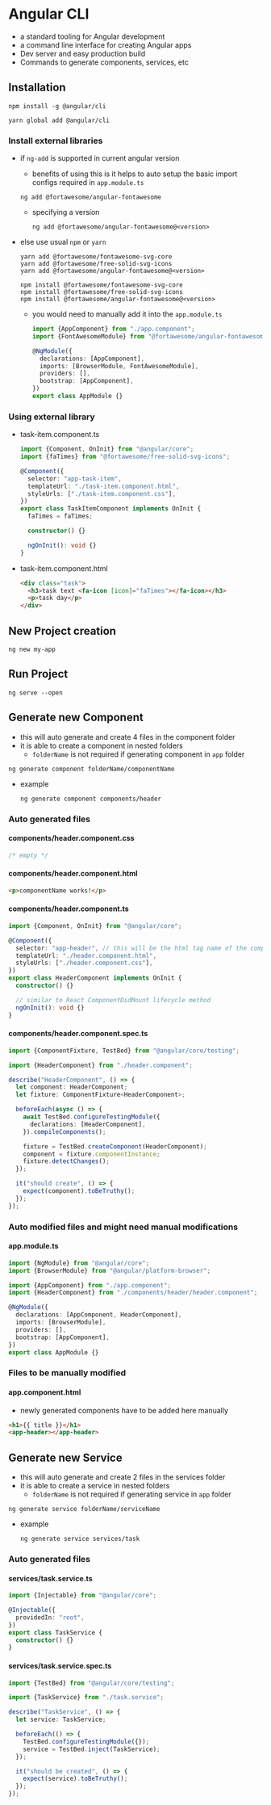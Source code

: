 # Angular CLI

- a standard tooling for Angular development
- a command line interface for creating Angular apps
- Dev server and easy production build
- Commands to generate components, services, etc

## Installation

```
npm install -g @angular/cli
```

```
yarn global add @angular/cli
```

### Install external libraries

- if `ng-add` is supported in current angular version

  - benefits of using this is it helps to auto setup the basic import configs required in `app.module.ts`

  ```
  ng add @fortawesome/angular-fontawesome
  ```

  - specifying a version

    ```
    ng add @fortawesome/angular-fontawesome@<version>
    ```

- else use usual `npm` or `yarn`

  ```
  yarn add @fortawesome/fontawesome-svg-core
  yarn add @fortawesome/free-solid-svg-icons
  yarn add @fortawesome/angular-fontawesome@<version>
  ```

  ```
  npm install @fortawesome/fontawesome-svg-core
  npm install @fortawesome/free-solid-svg-icons
  npm install @fortawesome/angular-fontawesome@<version>
  ```

  - you would need to manually add it into the `app.module.ts`

    ```ts
    import {AppComponent} from "./app.component";
    import {FontAwesomeModule} from "@fortawesome/angular-fontawesome";

    @NgModule({
      declarations: [AppComponent],
      imports: [BrowserModule, FontAwesomeModule],
      providers: [],
      bootstrap: [AppComponent],
    })
    export class AppModule {}
    ```

### Using external library

- task-item.component.ts

  ```ts
  import {Component, OnInit} from "@angular/core";
  import {faTimes} from "@fortawesome/free-solid-svg-icons";

  @Component({
    selector: "app-task-item",
    templateUrl: "./task-item.component.html",
    styleUrls: ["./task-item.component.css"],
  })
  export class TaskItemComponent implements OnInit {
    faTimes = faTimes;

    constructor() {}

    ngOnInit(): void {}
  }
  ```

- task-item.component.html

  ```html
  <div class="task">
    <h3>task text <fa-icon [icon]="faTimes"></fa-icon></h3>
    <p>task day</p>
  </div>
  ```

## New Project creation

```
ng new my-app
```

## Run Project

```
ng serve --open
```

## Generate new Component

- this will auto generate and create 4 files in the component folder
- it is able to create a component in nested folders
  - `folderName` is not required if generating component in `app` folder

```
ng generate component folderName/componentName
```

- example
  ```
  ng generate component components/header
  ```

### Auto generated files

#### components/header.component.css

```css
/* empty */
```

#### components/header.component.html

```html
<p>componentName works!</p>
```

#### components/header.component.ts

```ts
import {Component, OnInit} from "@angular/core";

@Component({
  selector: "app-header", // this will be the html tag name of the component
  templateUrl: "./header.component.html",
  styleUrls: ["./header.component.css"],
})
export class HeaderComponent implements OnInit {
  constructor() {}

  // similar to React ComponentDidMount lifecycle method
  ngOnInit(): void {}
}
```

#### components/header.component.spec.ts

```ts
import {ComponentFixture, TestBed} from "@angular/core/testing";

import {HeaderComponent} from "./header.component";

describe("HeaderComponent", () => {
  let component: HeaderComponent;
  let fixture: ComponentFixture<HeaderComponent>;

  beforeEach(async () => {
    await TestBed.configureTestingModule({
      declarations: [HeaderComponent],
    }).compileComponents();

    fixture = TestBed.createComponent(HeaderComponent);
    component = fixture.componentInstance;
    fixture.detectChanges();
  });

  it("should create", () => {
    expect(component).toBeTruthy();
  });
});
```

### Auto modified files and might need manual modifications

#### app.module.ts

```ts
import {NgModule} from "@angular/core";
import {BrowserModule} from "@angular/platform-browser";

import {AppComponent} from "./app.component";
import {HeaderComponent} from "./components/header/header.component";

@NgModule({
  declarations: [AppComponent, HeaderComponent],
  imports: [BrowserModule],
  providers: [],
  bootstrap: [AppComponent],
})
export class AppModule {}
```

### Files to be manually modified

#### app.component.html

- newly generated components have to be added here manually

```html
<h1>{{ title }}</h1>
<app-header></app-header>
```

## Generate new Service

- this will auto generate and create 2 files in the services folder
- it is able to create a service in nested folders
  - `folderName` is not required if generating service in `app` folder

```
ng generate service folderName/serviceName
```

- example
  ```
  ng generate service services/task
  ```

### Auto generated files

#### services/task.service.ts

```ts
import {Injectable} from "@angular/core";

@Injectable({
  providedIn: "root",
})
export class TaskService {
  constructor() {}
}
```

#### services/task.service.spec.ts

```ts
import {TestBed} from "@angular/core/testing";

import {TaskService} from "./task.service";

describe("TaskService", () => {
  let service: TaskService;

  beforeEach(() => {
    TestBed.configureTestingModule({});
    service = TestBed.inject(TaskService);
  });

  it("should be created", () => {
    expect(service).toBeTruthy();
  });
});
```
